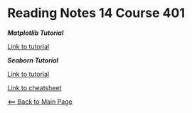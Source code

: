 # Reading Notes 14 Course 401

__*Matplotlib Tutorial*__

[Link to tutorial](https://github.com/rougier/matplotlib-tutorial)

__*Seaborn Tutorial*__

[Link to tutorial](https://seaborn.pydata.org/tutorial.html)

[Link to cheatsheet](https://s3.amazonaws.com/assets.datacamp.com/blog_assets/Python_Seaborn_Cheat_Sheet.pdf)

[<== Back to Main Page](README.md)
